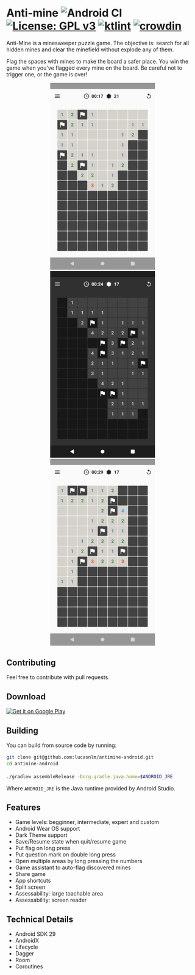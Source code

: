 # Anti-mine ![Android CI](https://github.com/lucasnlm/antimine-android/workflows/Android%20CI/badge.svg) [![License: GPL v3](https://img.shields.io/badge/License-GPLv3-blue.svg)](https://www.gnu.org/licenses/gpl-3.0) [![ktlint](https://img.shields.io/badge/code%20style-%E2%9D%A4-FF4081.svg)](https://ktlint.github.io/) [![crowdin](https://badges.crowdin.net/antimine-android/localized.svg)](https://crowdin.com/project/antimine-android)

Anti-Mine is a minesweeper puzzle game. The objective is: search for all hidden mines and clear the minefield without explode any of them.

Flag the spaces with mines to make the board a safer place. You win the game when you've flagged every mine on the board. Be careful not to trigger one, or the game is over!

<p align="center">
    <img src="https://raw.githubusercontent.com/lucasnlm/antimine-android/master/extras/store/image_1.png" width="275px"/>
    <img src="https://raw.githubusercontent.com/lucasnlm/antimine-android/master/extras/store/image_5.png" width="275px"/>
    <img src="https://raw.githubusercontent.com/lucasnlm/antimine-android/master/extras/store/image_3.png" width="275px"/>
</p>

## Contributing

Feel free to contribute with pull requests.

## Download

<a href="https://play.google.com/store/apps/details?id=com.logical.minato">
<img src="https://play.google.com/intl/en_us/badges/images/generic/en_badge_web_generic.png"
     alt="Get it on Google Play" height="80"/></a>

## Building

You can build from source code by running:

```bash
git clone git@github.com:lucasnlm/antimine-android.git
cd antimine-android

./gradlew assembleRelease -Dorg.gradle.java.home=$ANDROID_JRE
```

Where `ANDROID_JRE` is the Java runtime provided by Android Studio.

## Features

- Game levels: begginner, intermediate, expert and custom
- Android Wear OS support
- Dark Theme support
- Save/Resume state when quit/resume game
- Put flag on long press
- Put question mark on double long press
- Open multiple areas by long pressing the numbers
- Game assistant to auto-flag discovered mines
- Share game
- App shortcuts
- Split screen
- Assessability: large toachable area
- Assessability: screen reader

## Technical Details

- Android SDK 29
- AndroidX
- Lifecycle
- Dagger
- Room
- Coroutines
